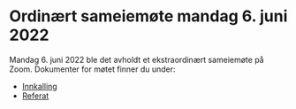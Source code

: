 # Ordinært sameiemøte mandag 6. juni 2022

Mandag 6. juni 2022 ble det avholdt et ekstraordinært sameiemøte på Zoom. Dokumenter for møtet finner du under:

- [Innkalling](Innkalling_FB2_2022-06-06.pdf)
- [Referat](Protokoll_FB2_2022-06-06.pdf)
